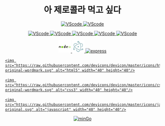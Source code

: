 <h1 align="center">아 제로콜라 먹고 싶다</h2>

<p align="center">
  <a href="https://code.visualstudio.com/" target="_blank">
    
  <img src="https://cdn.discordapp.com/attachments/807077862880444456/884032015106732052/1024px-Visual_Studio_Code_1.png" alt="VScode" width="80" height="80"/>
    
  <img src="https://cdn.discordapp.com/attachments/807077862880444456/884032065220276274/256px-Visual_Studio_Code_Insiders_1.png" alt="VScode" width="80" height="80"/>
    
  </a>
</p>

<p align="center">
  
  <a href="https://code.visualstudio.com/" target="_blank">
    <img src="https://cdn.discordapp.com/attachments/807077862880444456/884032294103445524/synthwave_option_3.png" alt="VScode" width="80" height="80"/>
  </a>
  
  <a href="https://code.visualstudio.com/" target="_blank">
    <img src="https://cdn.discordapp.com/attachments/807077862880444456/884032253720690698/dracula_option_3.png" alt="VScode" width="80" height="80"/>
  </a>
    
  <a href="https://code.visualstudio.com/" target="_blank">
    <img src="https://cdn.discordapp.com/attachments/807077862880444456/884032323648110612/synthwave_option_4.png" alt="VScode" width="80" height="80"/>
  </a>
    
  <a href="https://code.visualstudio.com/" target="_blank">
    <img src="https://cdn.discordapp.com/attachments/807077862880444456/884032443370319912/default_insider_dark.png" alt="VScode" width="80" height="80"/>
  </a>
    
  <a href="https://code.visualstudio.com/" target="_blank">
    <img src="https://cdn.discordapp.com/attachments/807077862880444456/884032347656306698/dracula_option_4.png" alt="VScode" width="80" height="80"/>
  </a>
  
</p>

<p align="center">
  
  <a href="https://nodejs.org" target="_blank">
    <img src="https://raw.githubusercontent.com/devicons/devicon/master/icons/nodejs/nodejs-original-wordmark.svg" alt="nodejs" width="40" height="40"/>
  </a>
  
  <a href="https://www.electronjs.org" target="_blank">
    <img src="https://raw.githubusercontent.com/devicons/devicon/master/icons/electron/electron-original.svg" alt="electron" width="40" height="40"/>
  </a>
  
  <a href="https://expressjs.com" target="_blank">
    <img src="https://cdn.discordapp.com/attachments/807077862880444456/884030383040102410/vfndfnvlie.png" alt="express" width="40" height="40"/>
  </a>
  
  <a href="https://www.w3schools.com/" target="_blank">
    
    <img src="https://raw.githubusercontent.com/devicons/devicon/master/icons/html5/html5-original-wordmark.svg" alt="html5" width="40" height="40"/>
  
    <img src="https://raw.githubusercontent.com/devicons/devicon/master/icons/css3/css3-original-wordmark.svg" alt="css3" width="40" height="40"/>
  
    <img src="https://raw.githubusercontent.com/devicons/devicon/master/icons/javascript/javascript-original.svg" alt="javascript" width="40" height="40"/>
    
  </a>

</p>

<p align="center">
  
  <a href="https://www.buymeacoffee.com/minGo">
    <img src="https://cdn.buymeacoffee.com/buttons/v2/default-yellow.png" height="50" width="210" alt="minGo" />
  </a>
  
</p>
